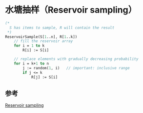 # 水塘抽样（Reservoir sampling）

```pascal
(*
  S has items to sample, R will contain the result
 *)
ReservoirSample(S[1..n], R[1..k])
    // fill the reservoir array
    for i = 1 to k
        R[i] := S[i]

    // replace elements with gradually decreasing probability
    for i = k+1 to n
        j := random(1, i)   // important: inclusive range
        if j <= k
            R[j] := S[i]
```

## 参考

[Reservoir sampling](https://en.wikipedia.org/wiki/Reservoir_sampling)